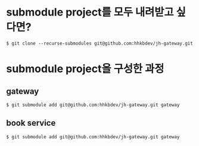 # submodule project를 모두 내려받고 싶다면? 

```
$ git clone --recurse-submodules git@github.com:hhkbdev/jh-gateway.git
```


# submodule project을 구성한 과정
 
## gateway 

```
$ git submodule add git@github.com:hhkbdev/jh-gateway.git gateway
```

## book service

```
$ git submodule add git@github.com:hhkbdev/jh-gateway.git gateway
```


